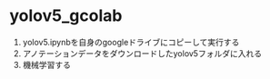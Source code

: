 # yolov5_gcolab

1. yolov5.ipynbを自身のgoogleドライブにコピーして実行する
2. アノテーションデータをダウンロードしたyolov5フォルダに入れる
3. 機械学習する
